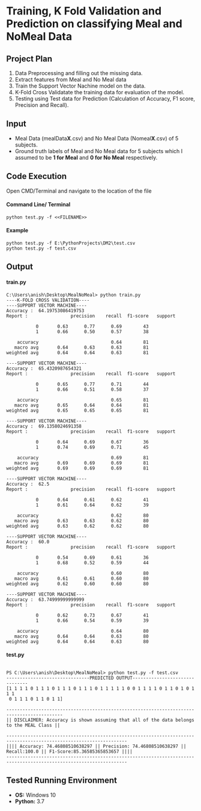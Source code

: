 # Training, K Fold Validation and Prediction on classifying Meal and NoMeal Data

## Project Plan
1.	Data Preprocessing and filling out the missing data.
2. 	Extract features from Meal and No Meal data
3.	Train the Support Vector Nachine model on the data.
4. 	K-Fold Cross Validatate the training data for evaluation of the model.
5. 	Testing using Test data for Prediction (Calculation of Accuracy, F1 score, Precision and Recall).


## Input
- Meal Data (mealData**X**.csv) and No Meal Data (Nomeal**X**.csv) of 5 subjects.
- Ground truth labels of Meal and No Meal data for 5 subjects which I assumed to be **1 for Meal** and **0 for No Meal** respectively.


## Code Execution
Open CMD/Terminal and navigate to the location of the file

#### Command Line/ Terminal
```
python test.py -f <<FILENAME>>
```
#### Example
```
python test.py -f E:\PythonProjects\DM2\test.csv
python test.py -f test.csv
```


## Output

#### train.py
```
C:\Users\anish\Desktop\MealNoMeal> python train.py
----K-FOLD CROSS VALIDATION----
----SUPPORT VECTOR MACHINE----
Accuracy :  64.19753086419753
Report :                precision    recall  f1-score   support

           0       0.63      0.77      0.69        43
           1       0.66      0.50      0.57        38

    accuracy                           0.64        81
   macro avg       0.64      0.63      0.63        81
weighted avg       0.64      0.64      0.63        81

----SUPPORT VECTOR MACHINE----
Accuracy :  65.4320987654321
Report :                precision    recall  f1-score   support

           0       0.65      0.77      0.71        44
           1       0.66      0.51      0.58        37

    accuracy                           0.65        81
   macro avg       0.65      0.64      0.64        81
weighted avg       0.65      0.65      0.65        81

----SUPPORT VECTOR MACHINE----
Accuracy :  69.1358024691358
Report :                precision    recall  f1-score   support

           0       0.64      0.69      0.67        36
           1       0.74      0.69      0.71        45

    accuracy                           0.69        81
   macro avg       0.69      0.69      0.69        81
weighted avg       0.69      0.69      0.69        81

----SUPPORT VECTOR MACHINE----
Accuracy :  62.5
Report :                precision    recall  f1-score   support

           0       0.64      0.61      0.62        41
           1       0.61      0.64      0.62        39

    accuracy                           0.62        80
   macro avg       0.63      0.63      0.62        80
weighted avg       0.63      0.62      0.62        80

----SUPPORT VECTOR MACHINE----
Accuracy :  60.0
Report :                precision    recall  f1-score   support

           0       0.54      0.69      0.61        36
           1       0.68      0.52      0.59        44

    accuracy                           0.60        80
   macro avg       0.61      0.61      0.60        80
weighted avg       0.62      0.60      0.60        80

----SUPPORT VECTOR MACHINE----
Accuracy :  63.74999999999999
Report :                precision    recall  f1-score   support

           0       0.62      0.73      0.67        41
           1       0.66      0.54      0.59        39

    accuracy                           0.64        80
   macro avg       0.64      0.64      0.63        80
weighted avg       0.64      0.64      0.63        80
```

#### test.py
```

PS C:\Users\anish\Desktop\MealNoMeal> python test.py -f test.csv
-------------------------------PREDICTED OUTPUT-------------------------------
[1 1 1 1 0 1 1 1 0 1 1 1 0 1 1 1 0 1 1 1 1 1 0 0 1 1 1 1 0 1 1 0 1 0 1 1 1
 0 1 1 1 0 1 1 0 1 1]

-------------------------------------------------------------------------------------------
|| DISCLAIMER: Accuracy is shown assuming that all of the data belongs to the MEAL Class ||

-------------------------------------------------------------------------------------------------------------------
|||| Accuracy: 74.46808510638297 || Precision: 74.46808510638297 || Recall:100.0 || F1-Score:85.36585365853657 ||||
-------------------------------------------------------------------------------------------------------------------
```

## Tested Running Environment
- **OS:** Windows 10
- **Python:** 3.7